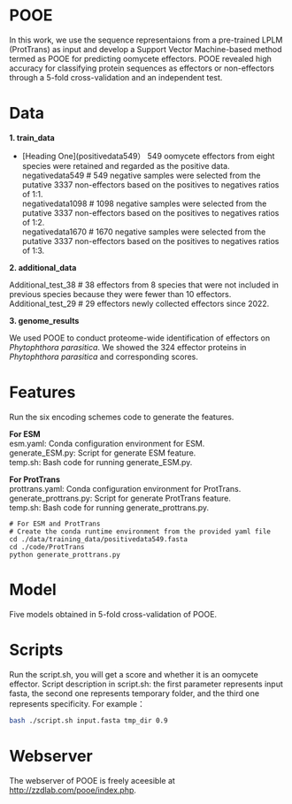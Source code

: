 # POOE
In this work, we use the sequence representaions from a pre-trained LPLM (ProtTrans) as input and develop a Support Vector Machine-based method termed as POOE for predicting oomycete effectors. POOE revealed high accuracy for classifying protein sequences as effectors or non-effectors through a 5-fold cross-validation and an independent test.<br>

# Data

**1. train_data**<br>

- [Heading One](positivedata549） 549 oomycete effectors from eight species were retained and regarded as the positive data.<br>
  negativedata549     # 549 negative samples were selected from the putative 3337 non-effectors based on the positives to negatives ratios of 1:1.<br>
  negativedata1098  # 1098 negative samples were selected from the putative 3337 non-effectors based on the positives to negatives ratios of 1:2.<br>
  negativedata1670  # 1670 negative samples were selected from the putative 3337 non-effectors based on the positives to negatives ratios of 1:3.<br>

**2. additional_data**<br>

  Additional_test_38     # 38 effectors from 8 species that were not included in previous species because they were fewer than 10 effectors.<br>
  Additional_test_29     # 29 effectors newly collected effectors since 2022.<br>

**3. genome_results**<br>

We used POOE to conduct proteome-wide identification of effectors on *Phytophthora parasitica*. We showed the 324 effector proteins in *Phytophthora parasitica* and corresponding scores.<br>

# Features
Run the six encoding schemes code to generate the features.<br>

**For ESM**<br>
  esm.yaml: Conda configuration environment for ESM.<br>
  generate_ESM.py: Script for generate ESM feature.<br>
  temp.sh: Bash code for running generate_ESM.py.<br>

**For ProtTrans**<br>
  prottrans.yaml: Conda configuration environment for ProtTrans.<br>
  generate_prottrans.py: Script for generate ProtTrans feature.<br>
  temp.sh: Bash code for running generate_prottrans.py.<br>

```
# For ESM and ProtTrans
# Create the conda runtime environment from the provided yaml file
cd ./data/training_data/positivedata549.fasta
cd ./code/ProtTrans
python generate_prottrans.py
```
# Model
Five models obtained in 5-fold cross-validation of POOE.<br>

# Scripts
Run the script.sh, you will get a score and whether it is an oomycete effector. Script description in script.sh: the first parameter represents input fasta, the second one represents temporary folder, and the third one represents specificity. For example：<br>
```Bash
bash ./script.sh input.fasta tmp_dir 0.9
```

# Webserver
The webserver of POOE is freely aceesible at http://zzdlab.com/pooe/index.php. 
